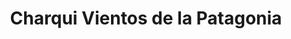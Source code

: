 ---
title: "Charqui Vientos de la Patagonia"
url: /chile-chico/charqui-vientos-de-la-patagonia/
shop: Metzgerei
---